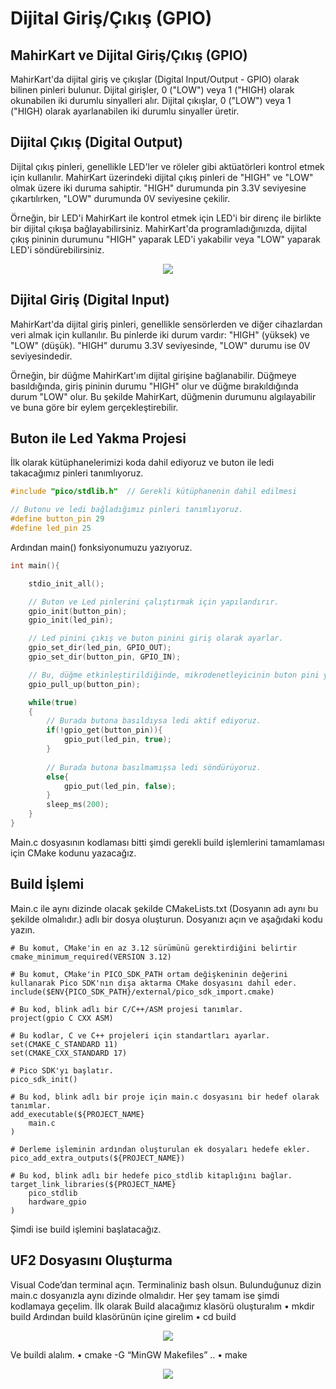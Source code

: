 # Dijital Giriş/Çıkış (GPIO)

## MahirKart ve Dijital Giriş/Çıkış (GPIO)

MahirKart'da dijital giriş ve çıkışlar (Digital Input/Output - GPIO) olarak bilinen pinleri bulunur. Dijital girişler, 0 ("LOW") veya 1 ("HIGH) olarak okunabilen iki durumlu sinyalleri alır. Dijital çıkışlar, 0 ("LOW") veya 1 ("HIGH) olarak ayarlanabilen iki durumlu sinyaller üretir.

## Dijital Çıkış (Digital Output)

Dijital çıkış pinleri, genellikle LED'ler ve röleler gibi aktüatörleri kontrol etmek için kullanılır. MahirKart üzerindeki dijital çıkış pinleri de "HIGH" ve "LOW" olmak üzere iki duruma sahiptir. "HIGH" durumunda pin 3.3V seviyesine çıkartılırken, "LOW" durumunda 0V seviyesine çekilir.

Örneğin, bir LED'i MahirKart ile kontrol etmek için LED'i bir direnç ile birlikte bir dijital çıkışa bağlayabilirsiniz. MahirKart'da programladığınızda, dijital çıkış pininin durumunu "HIGH" yaparak LED'i yakabilir veya "LOW" yaparak LED'i söndürebilirsiniz.

<div style="text-align:center;">
    <img src="/userguide/arduino/img/dijitalsinyal.jpg"  style="width: auto;" />
</div>

## Dijital Giriş (Digital Input)

MahirKart'da dijital giriş pinleri, genellikle sensörlerden ve diğer cihazlardan veri almak için kullanılır. Bu pinlerde iki durum vardır: "HIGH" (yüksek) ve "LOW" (düşük). "HIGH" durumu 3.3V seviyesinde, "LOW" durumu ise 0V seviyesindedir.

Örneğin, bir düğme MahirKart'ım dijital girişine bağlanabilir. Düğmeye basıldığında, giriş pininin durumu "HIGH" olur ve düğme bırakıldığında durum "LOW" olur. Bu şekilde MahirKart, düğmenin durumunu algılayabilir ve buna göre bir eylem gerçekleştirebilir.

## Buton ile Led Yakma Projesi 

İlk olarak kütüphanelerimizi koda dahil ediyoruz ve buton ile ledi takacağımız pinleri tanımlıyoruz.
```c
#include "pico/stdlib.h"  // Gerekli kütüphanenin dahil edilmesi

// Butonu ve ledi bağladığımız pinleri tanımlıyoruz.
#define button_pin 29
#define led_pin 25

```
Ardından main() fonksiyonumuzu yazıyoruz.
```c
int main(){

    stdio_init_all();

    // Buton ve Led pinlerini çalıştırmak için yapılandırır.
    gpio_init(button_pin);
    gpio_init(led_pin);

    // Led pinini çıkış ve buton pinini giriş olarak ayarlar.
    gpio_set_dir(led_pin, GPIO_OUT);
    gpio_set_dir(button_pin, GPIO_IN);

    // Bu, düğme etkinleştirildiğinde, mikrodenetleyicinin buton pini yüksek bir voltajda olacağını garanti eder.
    gpio_pull_up(button_pin);

    while(true)
    {
        // Burada butona basıldıysa ledi aktif ediyoruz.
        if(!gpio_get(button_pin)){
            gpio_put(led_pin, true);
        }
        
        // Burada butona basılmamışsa ledi söndürüyoruz.
        else{
            gpio_put(led_pin, false);
        }
        sleep_ms(200);
    }
}
```

Main.c dosyasının kodlaması bitti şimdi gerekli build işlemlerini tamamlaması için CMake kodunu yazacağız.

## Build İşlemi

Main.c ile aynı dizinde olacak şekilde CMakeLists.txt (Dosyanın adı aynı bu şekilde olmalıdır.) adlı bir dosya oluşturun. Dosyanızı açın ve aşağıdaki kodu yazın.

```
# Bu komut, CMake'in en az 3.12 sürümünü gerektirdiğini belirtir
cmake_minimum_required(VERSION 3.12) 

# Bu komut, CMake'in PICO_SDK_PATH ortam değişkeninin değerini kullanarak Pico SDK'nın dışa aktarma CMake dosyasını dahil eder.
include($ENV{PICO_SDK_PATH}/external/pico_sdk_import.cmake) 

# Bu kod, blink adlı bir C/C++/ASM projesi tanımlar.
project(gpio C CXX ASM)

# Bu kodlar, C ve C++ projeleri için standartları ayarlar.
set(CMAKE_C_STANDARD 11)
set(CMAKE_CXX_STANDARD 17)

# Pico SDK'yı başlatır. 
pico_sdk_init()

# Bu kod, blink adlı bir proje için main.c dosyasını bir hedef olarak tanımlar.
add_executable(${PROJECT_NAME}
    main.c
)

# Derleme işleminin ardından oluşturulan ek dosyaları hedefe ekler.
pico_add_extra_outputs(${PROJECT_NAME})

# Bu kod, blink adlı bir hedefe pico_stdlib kitaplığını bağlar.
target_link_libraries(${PROJECT_NAME}
    pico_stdlib
    hardware_gpio
)

```

Şimdi ise build işlemini başlatacağız.

## UF2 Dosyasını Oluşturma

Visual Code’dan terminal açın. Terminaliniz bash olsun. Bulunduğunuz dizin main.c dosyanızla aynı dizinde olmalıdır. Her şey tamam ise şimdi kodlamaya geçelim.
İlk olarak Build alacağımız klasörü oluşturalım 
•	mkdir build 
Ardından build klasörünün içine girelim
•	cd build 

<div style="text-align:center;">
    <img src="/userguide/c/img/cd-build-gpio.jpg"  style="width: auto;" />
</div>

Ve buildi alalım.
•	cmake -G “MinGW Makefiles” ..
•	make

<div style="text-align:center;">
    <img src="/userguide/c/img/cd-build-gpio.jpg"  style="width: auto;" />
</div>

